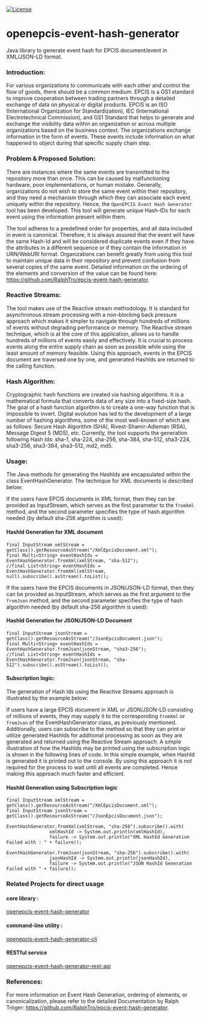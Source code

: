 [![License](https://img.shields.io/badge/License-Apache_2.0-blue.svg)](https://opensource.org/licenses/Apache-2.0)

# openepcis-event-hash-generator
Java library to generate event hash for EPCIS document/event in XML/JSON-LD format.

### Introduction:

For various organizations to communicate with each other and control the flow of goods, there should be a common medium. EPCIS is a GS1 standard to improve cooperation between trading partners through a detailed exchange of data on physical or digital products. EPCIS is an ISO (International Organization for Standardization), IEC (International Electrotechnical Commission), and GS1 Standard that helps to generate and exchange the visibility data within an organization or across multiple organizations based on the business context. The organizations exchange information in the form of events. These events include information on what happened to object during that specific supply chain step.

### Problem & Proposed Solution:

There are instances where the same events are transmitted to the repository more than once. This can be caused by malfunctioning hardware, poor implementations, or human mistake. Generally, organizations do not wish to store the same event within their repository, and they need a mechanism through which they can associate each event uniquely within the repository. Hence, the `OpenEPCIS Event Hash Generator` tool has been developed. This tool will generate unique Hash-IDs for each event using the information present within them.

The tool adheres to a predefined order for properties, and all data included in event is canonical. Therefore, it is always assured that the event will have the same Hash-Id and will be considered duplicate events even if they have the attributes in a different sequence or if they contain the information in URN/WebURI format. Organizations can benefit greatly from using this tool to maintain unique data in their repository and prevent confusion from several copies of the same event. Detailed information on the ordering of the elements and conversion of the value can be found here: https://github.com/RalphTro/epcis-event-hash-generator.

### Reactive Streams:

The tool makes use of the Reactive stream methodology. It is standard for asynchronous stream processing with a non-blocking back pressure approach which makes it simpler to
navigate through hundreds of millions of events without degrading performance or memory. The Reactive stream technique, which is at the core of this application, allows us to
handle hundreds of millions of events easily and effectively. It is crucial to process events along the entire supply chain as soon as possible while using the least amount of memory feasible. Using this approach, events in the EPCIS document are traversed one by one, and generated HashIds are returned to the calling function.

### Hash Algorithm:

Cryptographic hash functions are created via hashing algorithms. It is a mathematical formula that converts data of any size into a fixed-size hash. The goal of a hash function
algorithm is to create a one-way function that is impossible to invert. Digital evolution has led to the development of a large number of hashing algorithms, some of the most
well-known of which are as follows: Secure Hash Algorithm (SHA), Rivest-Shamir-Adleman (RSA), Message Digest 5 (MD5), etc. Currently, the tool supports the generation following Hash Ids: sha-1, sha-224, sha-256, sha-384, sha-512, sha3-224, sha3-256, sha3-384, sha3-512, md2, md5.

### Usage:
The Java methods for generating the HashIds are encapsulated within the class EventHashGenerator. The technique for XML documents is described below:

If the users have EPCIS documents in XML format, then they can be provided as InputStream, which serves as the first parameter to the `fromXml` method, and the second parameter
specifies the type of hash algorithm needed (by default sha-256 algorithm is used):

#### HashId Generation for XML document
```
final InputStream xmlStream = getClass().getResourceAsStream("/XmlEpcisDocument.xml");
final Multi<String> eventHashIds = EventHashGenerator.fromXml(xmlStream, "sha-512");
//final List<String> eventHashIds = EventHashGenerator.fromXml(xmlStream, null).subscribe().asStream().toList();
```

If the users have the EPCIS documents in JSON/JSON-LD format, then they can be provided as InputStream, which serves as the first argument to the `fromJson` method, and the second
parameter specifies the type of hash algorithm needed (by default sha-256 algorithm is used):

#### HashId Generation for JSON/JSON-LD Document
```
final InputStream jsonStream = getClass().getResourceAsStream("/JsonEpcisDocument.json");
final Multi<String> eventHashIds = EventHashGenerator.fromJson(jsonStream, "sha3-256");
//final List<String> eventHashIds = EventHashGenerator.fromJson(jsonStream, "sha-512").subscribe().asStream().toList();
```

#### Subscription logic:

The generation of Hash Ids using the Reactive Streams approach is illustrated by the example below:

If users have a large EPCIS document in XML or JSON/JSON-LD consisting of millions of events, they may supply it to the corresponding `fromXml` or `fromJson` of the EventHashGenerator class, as previously mentioned. Additionally, users can subscribe to the method so that they can print or utilize generated HashIds for additional processing as soon as they are generated and returned using the Reactive Stream approach. A simple illustration of how the HashIds may be printed using the subscription logic is shown in the following lines of code. In this simple example, when HashId is generated it is printed out to the console. By using this approach it is not required for the process to wait until all events are completed. Hence making this approach much faster and efficient.

#### HashId Generation using Subscription logic
```
final InputStream xmlStream = getClass().getResourceAsStream("/XmlEpcisDocument.xml");
final InputStream jsonStream = getClass().getResourceAsStream("/JsonEpcisDocument.json");
 
EventHashGenerator.fromXml(xmlStream, "sha-256").subscribe().with(
                xmlHashId -> System.out.println(xmlHashId),
                failure -> System.out.println("XML HashId Generation Failed with : " + failure));
 
EventHashGenerator.fromJson(jsonStream, "sha-256").subscribe().with(
                jsonHashId -> System.out.println(jsonHashId),
                failure -> System.out.println("JSON HashId Generation Failed with " + failure));
```


### Related Projects for direct usage

#### core library :
[openepcis-event-hash-generator](core)

#### command-line utility :
[openepcis-event-hash-generator-cli](cli)

#### RESTful service
[openepcis-event-hash-generator-rest-api](rest-api)

### References:
For more information on Event Hash Generation, ordering of elements, or canonicalization, please refer to the detailed Documentation by Ralph Tröger: https://github.com/RalphTro/epcis-event-hash-generator.
